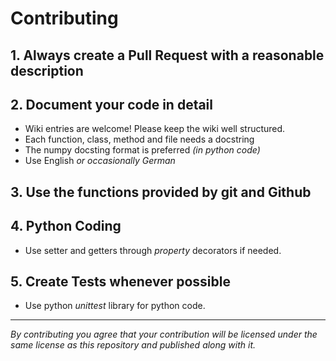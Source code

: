 # Contributing

## 1. Always create a Pull Request with a reasonable description

## 2. Document your code in detail
 - Wiki entries are welcome! Please keep the wiki well structured.
 - Each function, class, method and file needs a docstring
 - The numpy docsting format is preferred *(in python code)*
 - Use English *or occasionally German*
 
## 3. Use the functions provided by git and Github

## 4. Python Coding

 - Use setter and getters through *property* decorators if needed.
 <!-- - wrap UI text using pyqt's translate function [Localisation](https://doc.bccnsoft.com/docs/PyQt5/i18n.html) -->
 
 ## 5. Create Tests whenever possible
 - Use python *unittest* library for python code.


***
*By contributing you agree that your contribution will be licensed under the same license as this repository and published along with it.*
